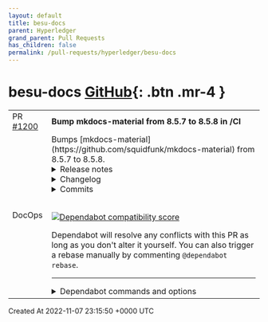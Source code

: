 ```yaml
---
layout: default
title: besu-docs
parent: Hyperledger
grand_parent: Pull Requests
has_children: false
permalink: /pull-requests/hyperledger/besu-docs
---
```


# besu-docs <span class="fs-3 right-align">[GitHub](https://github.com/hyperledger/besu-docs){: .btn .mr-4 }</span>


<div>
    <table>
        <tr>
            <td>
                PR <a href="https://github.com/hyperledger/besu-docs/pull/1200" class=".btn">#1200</a>
            </td>
            <td>
                <b>
                    Bump mkdocs-material from 8.5.7 to 8.5.8 in /CI
                </b>
            </td>
        </tr>
        <tr>
            <td>
                <span class="chip">DocOps</span>
            </td>
            <td>
                Bumps [mkdocs-material](https://github.com/squidfunk/mkdocs-material) from 8.5.7 to 8.5.8.
<details>
<summary>Release notes</summary>
<p><em>Sourced from <a href="https://github.com/squidfunk/mkdocs-material/releases">mkdocs-material's releases</a>.</em></p>
<blockquote>
<h2>mkdocs-material-8.5.8</h2>
<ul>
<li>Added support for always showing settings in cookie consent</li>
<li>Fixed <a href="https://github-redirect.dependabot.com/squidfunk/mkdocs-material/issues/4571">#4571</a>: Buttons invisible if primary color is <code>white</code> or <code>black</code></li>
<li>Fixed <a href="https://github-redirect.dependabot.com/squidfunk/mkdocs-material/issues/4517">#4517</a>: Illegible note in sequence diagram when using <code>slate</code> scheme</li>
</ul>
</blockquote>
</details>
<details>
<summary>Changelog</summary>
<p><em>Sourced from <a href="https://github.com/squidfunk/mkdocs-material/blob/master/CHANGELOG">mkdocs-material's changelog</a>.</em></p>
<blockquote>
<p>mkdocs-material-8.5.8+insiders-4.26.2 (2022-11-03)</p>
<ul>
<li>Updated MkDocs to 1.4.2</li>
<li>Added support for tag compare functions when sorting on index pages</li>
<li>Fixed footnotes being rendered in post excerpts without separators</li>
<li>Fixed error in blog plugin when toc extension is not enabled</li>
<li>Fixed issues with invalid asset paths and linked post titles</li>
<li>Fixed <a href="https://github-redirect.dependabot.com/squidfunk/mkdocs-material/issues/4572">#4572</a>: Privacy plugin fails when symlinks cannot be created</li>
<li>Fixed <a href="https://github-redirect.dependabot.com/squidfunk/mkdocs-material/issues/4545">#4545</a>: Blog plugin doesn't automatically link headline to post</li>
<li>Fixed <a href="https://github-redirect.dependabot.com/squidfunk/mkdocs-material/issues/4542">#4542</a>: Blog plugin doesn't allow for multiple instances</li>
<li>Fixed <a href="https://github-redirect.dependabot.com/squidfunk/mkdocs-material/issues/4532">#4532</a>: Blog plugin doesn't allow for mixed use of date and datetime</li>
</ul>
<p>mkdocs-material-8.5.8 (2022-11-03)</p>
<ul>
<li>Added support for always showing settings in cookie consent</li>
<li>Fixed <a href="https://github-redirect.dependabot.com/squidfunk/mkdocs-material/issues/4571">#4571</a>: Buttons invisible if primary color is white or black</li>
<li>Fixed <a href="https://github-redirect.dependabot.com/squidfunk/mkdocs-material/issues/4517">#4517</a>: Illegible note in sequence diagram when using slate scheme</li>
</ul>
<p>mkdocs-material-8.5.7+insiders-4.26.1 (2022-10-22)</p>
<ul>
<li>Improved reporting of configuration errors in tags plugin</li>
<li>Fixed <a href="https://github-redirect.dependabot.com/squidfunk/mkdocs-material/issues/4515">#4515</a>: Privacy plugin fails when site URL is not defined</li>
<li>Fixed <a href="https://github-redirect.dependabot.com/squidfunk/mkdocs-material/issues/4514">#4514</a>: Privacy plugin doesn't fetch Google fonts (4.26.0 regression)</li>
</ul>
<p>mkdocs-material-8.5.7 (2022-10-22)</p>
<ul>
<li>Deprecated additional admonition qualifiers to reduce size of CSS</li>
<li>Fixed <a href="https://github-redirect.dependabot.com/squidfunk/mkdocs-material/issues/4511">#4511</a>: Search boost does not apply to sections</li>
</ul>
<p>mkdocs-material-8.5.6+insiders-4.26.0 (2022-10-18)</p>
<ul>
<li>Refactored privacy plugin to prepare for new features</li>
<li>Added support for rel=noopener links in privacy plugin</li>
<li>Resolve encoding issues with blog and privacy plugin</li>
</ul>
<p>mkdocs-material-8.5.6+insiders-4.25.5 (2022-10-16)</p>
<ul>
<li>Updated MkDocs to 1.4.1</li>
<li>Added namespace prefix to built-in plugins</li>
<li>Updated content and header partial</li>
</ul>
<p>mkdocs-material-8.5.6+insiders-4.25.4 (2022-10-09)</p>
<ul>
<li>Fixed other path issues for standalone blogs (4.24.2 regression)</li>
</ul>
<p>mkdocs-material-8.5.6+insiders-4.25.3 (2022-10-09)</p>
<ul>
<li>Fixed <a href="https://github-redirect.dependabot.com/squidfunk/mkdocs-material/issues/4457">#4457</a>: Posts not collected for standalone blog (4.24.2 regression)</li>
</ul>
<p>mkdocs-material-8.5.6+insiders-4.25.2 (2022-10-04)</p>
<!-- raw HTML omitted -->
</blockquote>
<p>... (truncated)</p>
</details>
<details>
<summary>Commits</summary>
<ul>
<li><a href="https://github.com/squidfunk/mkdocs-material/commit/dcd4a3d73fc81874157fbb4b135ae5e427e2e844"><code>dcd4a3d</code></a> Prepare 8.5.8 release</li>
<li><a href="https://github.com/squidfunk/mkdocs-material/commit/9e8446e357b81a64bf933fef24eda165369b7b05"><code>9e8446e</code></a> Merge pull request <a href="https://github-redirect.dependabot.com/squidfunk/mkdocs-material/issues/4585">#4585</a> from squidfunk/docs/simplify-overrides</li>
<li><a href="https://github.com/squidfunk/mkdocs-material/commit/d616b42031c6c257b8a36ce86a6ef78a3ea7355e"><code>d616b42</code></a> Fixed Docker image check on publish</li>
<li><a href="https://github.com/squidfunk/mkdocs-material/commit/713bf41403ed56eb1e6290ee52afd2d7a809fa13"><code>713bf41</code></a> Removed unnecessary templates in overrides</li>
<li><a href="https://github.com/squidfunk/mkdocs-material/commit/04d678bab426d122b4def31cb00cb6b9d1965059"><code>04d678b</code></a> Merge branch 'master' into docs/simplify-overrides</li>
<li><a href="https://github.com/squidfunk/mkdocs-material/commit/487140e5380d55154aaeabd6bd5b8418382660f3"><code>487140e</code></a> Replaced hex with hsl color</li>
<li><a href="https://github.com/squidfunk/mkdocs-material/commit/96e2119bfc4eb06a8bbd47b51b9f3089cbb34b17"><code>96e2119</code></a> Fixed text color for notes in diagrams in dark mode (<a href="https://github-redirect.dependabot.com/squidfunk/mkdocs-material/issues/4518">#4518</a>)</li>
<li><a href="https://github.com/squidfunk/mkdocs-material/commit/941d634b781d60929fb5d8c7497e598422576814"><code>941d634</code></a> Updated dependencies</li>
<li><a href="https://github.com/squidfunk/mkdocs-material/commit/8aef978e713d743ec7cf497a89183d21f1894262"><code>8aef978</code></a> Documentation</li>
<li><a href="https://github.com/squidfunk/mkdocs-material/commit/4c8e6532c8ea6e98f5becf78217dc0b26d0cfedf"><code>4c8e653</code></a> Documentation</li>
<li>Additional commits viewable in <a href="https://github.com/squidfunk/mkdocs-material/compare/8.5.7...8.5.8">compare view</a></li>
</ul>
</details>
<br />


[![Dependabot compatibility score](https://dependabot-badges.githubapp.com/badges/compatibility_score?dependency-name=mkdocs-material&package-manager=pip&previous-version=8.5.7&new-version=8.5.8)](https://docs.github.com/en/github/managing-security-vulnerabilities/about-dependabot-security-updates#about-compatibility-scores)

Dependabot will resolve any conflicts with this PR as long as you don't alter it yourself. You can also trigger a rebase manually by commenting `@dependabot rebase`.

[//]: # (dependabot-automerge-start)
[//]: # (dependabot-automerge-end)

---

<details>
<summary>Dependabot commands and options</summary>
<br />

You can trigger Dependabot actions by commenting on this PR:
- `@dependabot rebase` will rebase this PR
- `@dependabot recreate` will recreate this PR, overwriting any edits that have been made to it
- `@dependabot merge` will merge this PR after your CI passes on it
- `@dependabot squash and merge` will squash and merge this PR after your CI passes on it
- `@dependabot cancel merge` will cancel a previously requested merge and block automerging
- `@dependabot reopen` will reopen this PR if it is closed
- `@dependabot close` will close this PR and stop Dependabot recreating it. You can achieve the same result by closing it manually
- `@dependabot ignore this major version` will close this PR and stop Dependabot creating any more for this major version (unless you reopen the PR or upgrade to it yourself)
- `@dependabot ignore this minor version` will close this PR and stop Dependabot creating any more for this minor version (unless you reopen the PR or upgrade to it yourself)
- `@dependabot ignore this dependency` will close this PR and stop Dependabot creating any more for this dependency (unless you reopen the PR or upgrade to it yourself)


</details>
            </td>
        </tr>
    </table>
    <div class="right-align">
        Created At 2022-11-07 23:15:50 +0000 UTC
    </div>
</div>

